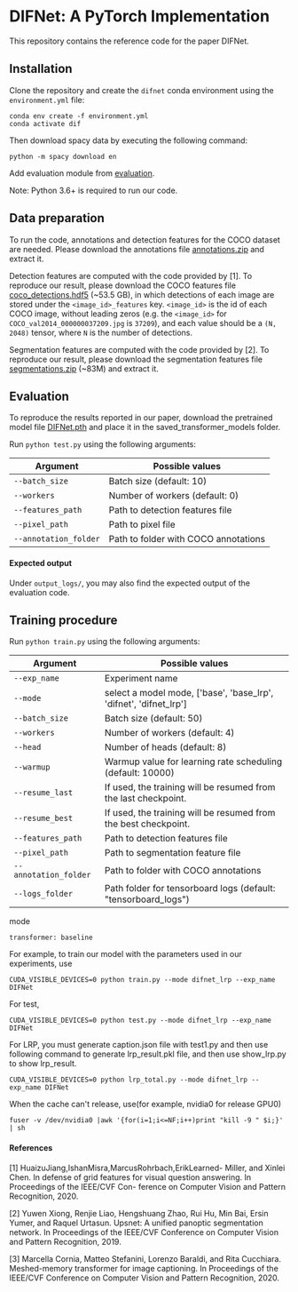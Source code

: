 # DIFNet: A PyTorch Implementation
This repository contains the reference code for the paper DIFNet.

## Installation
Clone the repository and create the `difnet` conda environment using the `environment.yml` file:
```
conda env create -f environment.yml
conda activate dif
```

Then download spacy data by executing the following command:
```
python -m spacy download en
```

Add evaluation module from [evaluation](https://github.com/aimagelab/meshed-memory-transformer/tree/master/evaluation).

Note: Python 3.6+ is required to run our code. 


## Data preparation
To run the code, annotations and detection features for the COCO dataset are needed. Please download the annotations file [annotations.zip](https://drive.google.com/file/d/1i8mqKFKhqvBr8kEp3DbIh9-9UNAfKGmE/view?usp=sharing) and extract it.

Detection features are computed with the code provided by [1]. To reproduce our result, please download the COCO features file [coco_detections.hdf5](https://drive.google.com/open?id=1MV6dSnqViQfyvgyHrmAT_lLpFbkzp3mx) (~53.5 GB), in which detections of each image are stored under the `<image_id>_features` key. `<image_id>` is the id of each COCO image, without leading zeros (e.g. the `<image_id>` for `COCO_val2014_000000037209.jpg` is `37209`), and each value should be a `(N, 2048)` tensor, where `N` is the number of detections. 

Segmentation features are computed with the code provided by [2]. To reproduce our result, please download the segmentation features file [segmentations.zip](https://drive.google.com/file/d/1x6RVn01eZKRtoNfZZh4tUSF57N40YxAW/view?usp=sharing) (~83M) and extract it.


## Evaluation
To reproduce the results reported in our paper, download the pretrained model file [DIFNet.pth](https://drive.google.com/file/d/1aDuiiIJomAvQlS-N7VTsqD45rnOt5Oj2/view?usp=sharing) and place it in the saved_transformer_models folder.

Run `python test.py` using the following arguments:

| Argument | Possible values |
|------|------|
| `--batch_size` | Batch size (default: 10) |
| `--workers` | Number of workers (default: 0) |
| `--features_path` | Path to detection features file |
| `--pixel_path` | Path to pixel file |
| `--annotation_folder` | Path to folder with COCO annotations |

#### Expected output
Under `output_logs/`, you may also find the expected output of the evaluation code.


## Training procedure
Run `python train.py` using the following arguments:

| Argument | Possible values |
|------|------|
| `--exp_name` | Experiment name|
| `--mode` | select a model mode, ['base', 'base_lrp', 'difnet', 'difnet_lrp']|
| `--batch_size` | Batch size (default: 50) |
| `--workers` | Number of workers (default: 4) |
| `--head` | Number of heads (default: 8) |
| `--warmup` | Warmup value for learning rate scheduling (default: 10000) |
| `--resume_last` | If used, the training will be resumed from the last checkpoint. |
| `--resume_best` | If used, the training will be resumed from the best checkpoint. |
| `--features_path` | Path to detection features file |
| `--pixel_path` | Path to segmentation feature file |
| `--annotation_folder` | Path to folder with COCO annotations |
| `--logs_folder` | Path folder for tensorboard logs (default: "tensorboard_logs")|

mode
```
transformer: baseline

```
For example, to train our model with the parameters used in our experiments, use
```
CUDA_VISIBLE_DEVICES=0 python train.py --mode difnet_lrp --exp_name DIFNet
```
For test,
```
CUDA_VISIBLE_DEVICES=0 python test.py --mode difnet_lrp --exp_name DIFNet
```

For LRP, you must generate caption.json file with test1.py and then use following command to generate lrp_result.pkl file, and then use show_lrp.py to show lrp_result.
```
CUDA_VISIBLE_DEVICES=0 python lrp_total.py --mode difnet_lrp --exp_name DIFNet
```
When the cache can't release, use(for example, nvidia0 for release GPU0)
```
fuser -v /dev/nvidia0 |awk '{for(i=1;i<=NF;i++)print "kill -9 " $i;}' | sh
```

#### References
[1] HuaizuJiang,IshanMisra,MarcusRohrbach,ErikLearned- Miller, and Xinlei Chen. In defense of grid features for visual question answering. In Proceedings of the IEEE/CVF Con- ference on Computer Vision and Pattern Recognition, 2020.

[2] Yuwen Xiong, Renjie Liao, Hengshuang Zhao, Rui Hu, Min Bai, Ersin Yumer, and Raquel Urtasun. Upsnet: A unified panoptic segmentation network. In Proceedings of the IEEE/CVF Conference on Computer Vision and Pattern Recognition, 2019.

[3] Marcella Cornia, Matteo Stefanini, Lorenzo Baraldi, and Rita Cucchiara. Meshed-memory transformer for image captioning. In Proceedings of the IEEE/CVF Conference on Computer Vision and Pattern Recognition, 2020.